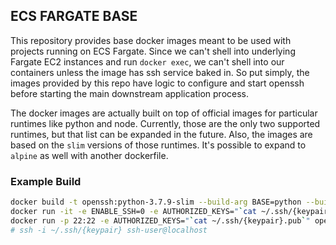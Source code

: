 ## ECS FARGATE BASE

This repository provides base docker images meant to be used with projects running on ECS Fargate. Since we can't shell
into underlying Fargate EC2 instances and run `docker exec`, we can't shell into our containers unless the image has ssh
service baked in. So put simply, the images provided by this repo have logic to configure and start openssh before
starting the main downstream application process.

The docker images are actually built on top of official images for particular runtimes like python and node. Currently,
those are the only two supported runtimes, but that list can be expanded in the future. Also, the images are based on
the `slim` versions of those runtimes. It's possible to expand to `alpine` as well with another dockerfile. 

### Example Build
```sh
docker build -t openssh:python-3.7.9-slim --build-arg BASE=python --build-arg VERSION=3.7.9 docker/slim
docker run -it -e ENABLE_SSH=0 -e AUTHORIZED_KEYS="`cat ~/.ssh/{keypair}.pub`" openssh:python-3.7.9-slim
docker run -p 22:22 -e AUTHORIZED_KEYS="`cat ~/.ssh/{keypair}.pub`" openssh:python-3.7.9-slim sleep 300
# ssh -i ~/.ssh/{keypair} ssh-user@localhost
```

[dockerhub-builds-1]: https://blog.thesparktree.com/docker-hub-matrix-builds
